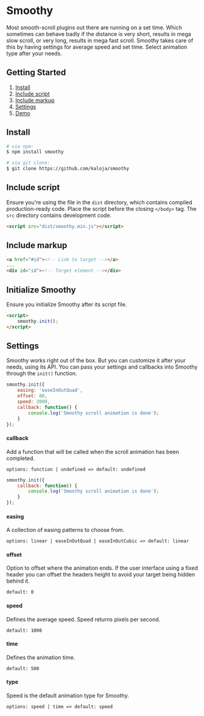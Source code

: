 # Smoothy

Most smooth-scroll plugins out there are running on a set time. Which sometimes can behave badly if the distance is very short, results in mega slow scroll, or very long, results in mega fast scroll. Smoothy takes care of this by having settings for average speed and set time. Select animation type after your needs.

## Getting Started

1. [Install](#install)
2. [Include script](#include-script)
3. [Include markup](#include-markup)
4. [Settings](#settings)
5. [Demo](https://kaloja.github.io/smoothy/)

## Install

```sh
# via npm:
$ npm install smoothy

# via git clone:
$ git clone https://github.com/kaloja/smoothy
```

## Include script

Ensure you're using the file in the `dist` directory, which contains compiled production-ready code. Place the script before the closing `</body>` tag. The `src` directory contains development code.

```html
<script src="dist/smoothy.min.js"></script>
```

## Include markup

```html
<a href="#id"><!-- Link to target --></a>
...
<div id="id"><!-- Target element --></div>
```

## Initialize Smoothy

Ensure you initialize Smoothy after its script file.

```html
<script>
	smoothy.init();
</script>
```

## Settings

Smoothy works right out of the box. But you can customize it after your needs, using its API. You can pass your settings and callbacks into Smoothy through the `init()` function.

```js
smoothy.init({
	easing: 'easeInOutQuad',
	offset: 80,
	speed: 2000,
	callback: function() {
		console.log('Smoothy scroll animation is done');
	}
});
```

#### callback

Add a function that will be called when the scroll animation has been completed.

`options: function | undefined => default: undefined`

```js
smoothy.init({
	callback: function() {
		console.log('Smoothy scroll animation is done');
	}
});
```

#### easing

A collection of easing patterns to choose from.

`options: linear | easeInOutQuad | easeInOutCubic => default: linear`

#### offset

Option to offset where the animation ends. If the user interface using a fixed header you can offset the headers height to avoid your target being hidden behind it.

`default: 0`

#### speed

Defines the average speed. Speed returns pixels per second.

`default: 1000`

#### time

Defines the animation time.

`default: 500`

#### type

Speed is the default animation type for Smoothy.

`options: speed | time => default: speed`
